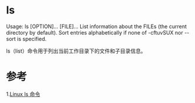 # ls
Usage: ls [OPTION]... [FILE]...
List information about the FILEs (the current directory by default).
Sort entries alphabetically if none of -cftuvSUX nor --sort is specified.

ls（list）命令用于列出当前工作目录下的文件和子目录信息。

# 参考
1.[Linux ls 命令](https://www.runoob.com/linux/linux-comm-ls.html)
